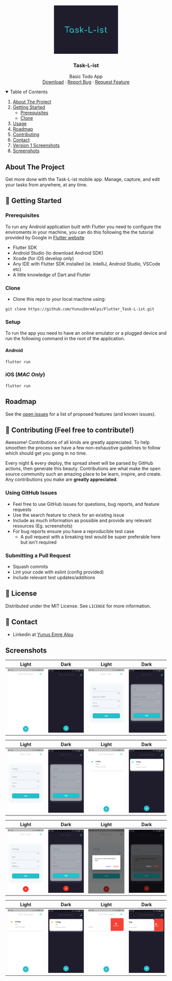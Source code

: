 <!-- PROJECT LOGO -->
<br />
<p align="center">
  <a href="https://github.com/YunusEmreAlps/Flutter_Task-L-ist/tree/master/taskist">
    <img src="ss/Logo1.png" alt="Logo" width="200">
  </a>

  <h3 align="center">Task-L-ist</h3>

  <p align="center">
    Basic Todo App
    <br />
    <a href="https://github.com/YunusEmreAlps/Flutter_Task-L-ist/archive/refs/heads/master.zip">Download</a>
    ·
    <a href="https://github.com/YunusEmreAlps/Flutter_Task-L-ist/issues">Report Bug</a>
    ·
    <a href="https://github.com/YunusEmreAlps/Flutter_Task-L-ist/issues">Request Feature</a>
  </p>
</p>


<!-- TABLE OF CONTENTS -->
<details open="open">
  <summary>Table of Contents</summary>
  <ol>
    <li>
      <a href="#about-the-project">About The Project</a>
    </li>
    <li>
      <a href="#getting-started">Getting Started</a>
      <ul>
        <li><a href="#prerequisites">Prerequisites</a></li>
        <li><a href="#clone">Clone</a></li>
      </ul>
    </li>
    <li><a href="#usage">Usage</a></li>
    <li><a href="#roadmap">Roadmap</a></li>
    <li><a href="#contributing">Contributing</a></li>
    <li><a href="#contact">Contact</a></li>
    <li><a href="#Screenshots">Version 1 Screenshots</a></li>
    <li><a href="#Screenshots">Screenshots</a></li>
  </ol>
</details>


<!-- ABOUT THE PROJECT -->
## About The Project
Get more done with the Task-L-ist mobile app. Manage, capture, and edit your tasks from anywhere, at any time.

<!-- GETTING STARTED -->
## 🚀 Getting Started

### Prerequisites

To run any Android application built with Flutter you need to configure the enviroments in your machine, you can do this following the the tutorial provided by Google in [Flutter website](https://flutter.dev/docs/get-started/install)

- Flutter SDK
- Android Studio (to download Android SDK)
- Xcode (for iOS develop only)
- Any IDE with Flutter SDK installed (ie. IntelliJ, Android Studio, VSCode etc)
- A little knowledge of Dart and Flutter

### Clone

- Clone this repo to your local machine using:

```
git clone https://github.com/YunusEmreAlps/Flutter_Task-L-ist.git
```

### Setup

To run the app you need to have an online emulator or a plugged device and run the following command in the root of the application.

#### Android
```
flutter run
``` 
### iOS (_MAC Only_)

```
flutter run
``` 

<!-- ROADMAP -->
## Roadmap

See the [open issues](https://github.com/YunusEmreAlps/Flutter_Task-L-ist/issues) for a list of proposed features (and known issues).

<!-- CONTRIBUTING -->
## 🤔 Contributing (Feel free to contribute!)

Awesome! Contributions of all kinds are greatly appreciated. To help smoothen the process we have a few non-exhaustive guidelines to follow which should get you going in no time.

Every night & every deploy, the spread sheet will be parsed by GitHub actions, then generate this beauty. Contributions are what make the open source community such an amazing place to be learn, inspire, and create. Any contributions you make are **greatly appreciated**.

### Using GitHub Issues

- Feel free to use GitHub issues for questions, bug reports, and feature requests
- Use the search feature to check for an existing issue
- Include as much information as possible and provide any relevant resources (Eg. screenshots)
- For bug reports ensure you have a reproducible test case
  - A pull request with a breaking test would be super preferable here but isn't required

### Submitting a Pull Request

- Squash commits
- Lint your code with eslint (config provided)
- Include relevant test updates/additions

<!-- LICENSE -->
## 📝 License

Distributed under the MIT License. See `LICENSE` for more information.


<!-- CONTACT -->
## 📌 Contact

- Linkedin at [Yunus Emre Alpu](https://www.linkedin.com/in/yunus-emre-alpu-5b1496151/)


<!-- SCREENSHOTS -->
## Screenshots

Light             | Dark             | Light              | Dark
:-------------------------:|:-------------------------:|:-------------------------:|:-------------------------:
![](https://github.com/YunusEmreAlps/Flutter_Task-L-ist/blob/master/taskist/ss/1.png?raw=true)|![](https://github.com/YunusEmreAlps/Flutter_Task-L-ist/blob/master/taskist/ss/2.png?raw=true)|![](https://github.com/YunusEmreAlps/Flutter_Task-L-ist/blob/master/taskist/ss/3.png?raw=true)|![](https://github.com/YunusEmreAlps/Flutter_Task-L-ist/blob/master/taskist/ss/4.png?raw=true)|

Light             | Dark             | Light              | Dark
:-------------------------:|:-------------------------:|:-------------------------:|:-------------------------:
![](https://github.com/YunusEmreAlps/Flutter_Task-L-ist/blob/master/taskist/ss/5.png?raw=true)|![](https://github.com/YunusEmreAlps/Flutter_Task-L-ist/blob/master/taskist/ss/6.png?raw=true)|![](https://github.com/YunusEmreAlps/Flutter_Task-L-ist/blob/master/taskist/ss/7.png?raw=true)|![](https://github.com/YunusEmreAlps/Flutter_Task-L-ist/blob/master/taskist/ss/8.png?raw=true)|

Light             | Dark             | Light              | Dark
:-------------------------:|:-------------------------:|:-------------------------:|:-------------------------:
![](https://github.com/YunusEmreAlps/Flutter_Task-L-ist/blob/master/taskist/ss/9.png?raw=true)|![](https://github.com/YunusEmreAlps/Flutter_Task-L-ist/blob/master/taskist/ss/10.png?raw=true)|![](https://github.com/YunusEmreAlps/Flutter_Task-L-ist/blob/master/taskist/ss/11.png?raw=true)|![](https://github.com/YunusEmreAlps/Flutter_Task-L-ist/blob/master/taskist/ss/12.png?raw=true)|

Light             | Dark             | Light              | Dark
:-------------------------:|:-------------------------:|:-------------------------:|:-------------------------:
![](https://github.com/YunusEmreAlps/Flutter_Task-L-ist/blob/master/taskist/ss/13.png?raw=true)|![](https://github.com/YunusEmreAlps/Flutter_Task-L-ist/blob/master/taskist/ss/14.png?raw=true)|![](https://github.com/YunusEmreAlps/Flutter_Task-L-ist/blob/master/taskist/ss/15.png?raw=true)|![](https://github.com/YunusEmreAlps/Flutter_Task-L-ist/blob/master/taskist/ss/16.png?raw=true)|


